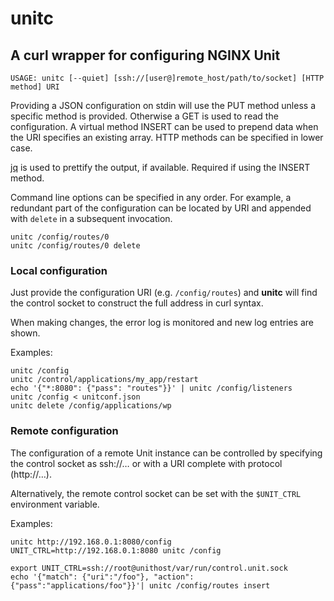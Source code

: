 unitc
=====

## A curl wrapper for configuring NGINX Unit

```USAGE: unitc [--quiet] [ssh://[user@]remote_host/path/to/socket] [HTTP method] URI```

Providing a JSON configuration on stdin will use the PUT method unless a specific
method is provided. Otherwise a GET is used to read the configuration. A virtual
method INSERT can be used to prepend data when the URI specifies an existing array. 
HTTP methods can be specified in lower case.

[jq](https://stedolan.github.io/jq/) is used to prettify the output, if available.
Required if using the INSERT method.

Command line options can be specified in any order. For example, a redundant part
of the configuration can be located by URI and appended with `delete` in a subsequent
invocation.
```shell
unitc /config/routes/0
unitc /config/routes/0 delete
```

### Local configuration

Just provide the configuration URI (e.g. `/config/routes`) and **unitc** will
find the control socket to construct the full address in curl syntax.

When making changes, the error log is monitored and new log entries are shown.

Examples:

```shell
unitc /config
unitc /control/applications/my_app/restart
echo '{"*:8080": {"pass": "routes"}}' | unitc /config/listeners
unitc /config < unitconf.json
unitc delete /config/applications/wp
```

### Remote configuration

The configuration of a remote Unit instance can be controlled by specifying the
control socket as ssh://… or with a URI complete with protocol (http://…).

Alternatively, the remote control socket can be set with the
`$UNIT_CTRL` environment variable.

Examples:
```shell
unitc http://192.168.0.1:8080/config
UNIT_CTRL=http://192.168.0.1:8080 unitc /config

export UNIT_CTRL=ssh://root@unithost/var/run/control.unit.sock
echo '{"match": {"uri":"/foo"}, "action": {"pass":"applications/foo"}}'| unitc /config/routes insert
```
